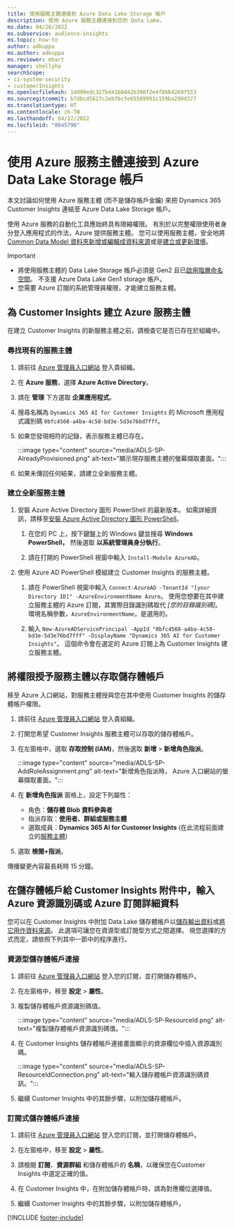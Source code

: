```yaml
---
title: 使用服務主體連接到 Azure Data Lake Storage 帳戶
description: 使用 Azure 服務主體連接到您的 Data Lake。
ms.date: 04/26/2022
ms.subservice: audience-insights
ms.topic: how-to
author: adkuppa
ms.author: adkuppa
ms.reviewer: mhart
manager: shellyha
searchScope:
- ci-system-security
- customerInsights
ms.openlocfilehash: 1dd99edc327bd41b0442b390f2e4f8664269f553
ms.sourcegitcommit: b7dbcd5627c2ebfbcfe65589991c159ba290d377
ms.translationtype: HT
ms.contentlocale: zh-TW
ms.lasthandoff: 04/27/2022
ms.locfileid: "8645796"
---
```

# <a name="connect-to-an-azure-data-lake-storage-account-by-using-an-azure-service-principal"></a>使用 Azure 服務主體連接到 Azure Data Lake Storage 帳戶

本文討論如何使用 Azure 服務主體 (而不是儲存帳戶金鑰) 來把 Dynamics 365 Customer Insights 連結至 Azure Data Lake Storage 帳戶。 

使用 Azure 服務的自動化工具應始終具有限縮權限。 有別於以完整權限使用者身分登入應用程式的作法，Azure 提供服務主體。 您可以使用服務主體，安全地將 [Common Data Model 資料夾新增或編輯成資料來源](connect-common-data-model.md)或是[建立或更新環境](create-environment.md)。

> [!IMPORTANT]
> - 將使用服務主體的 Data Lake Storage 帳戶必須是 Gen2 且已[啟用階層命名空間](/azure/storage/blobs/data-lake-storage-namespace)。 不支援 Azure Data Lake Gen1 storage 帳戶。
> - 您需要 Azure 訂閱的系統管理員權限，才能建立服務主體。

## <a name="create-an-azure-service-principal-for-customer-insights"></a>為 Customer Insights 建立 Azure 服務主體

在建立 Customer Insights 的新服務主體之前，請檢查它是否已存在於組織中。

### <a name="look-for-an-existing-service-principal"></a>尋找現有的服務主體

1. 請前往 [Azure 管理員入口網站](https://portal.azure.com) 登入貴組織。

2. 在 **Azure 服務**，選擇 **Azure Active Directory**。

3. 請在 **管理** 下方選取 **企業應用程式**。

4. 搜尋名稱為 `Dynamics 365 AI for Customer Insights` 的 Microsoft 應用程式識別碼 `0bfc4568-a4ba-4c58-bd3e-5d3e76bd7fff`。

5. 如果您發現相符的記錄，表示服務主體已存在。 
   
   :::image type="content" source="media/ADLS-SP-AlreadyProvisioned.png" alt-text="顯示現存服務主體的螢幕擷取畫面。":::
   
6. 如果未傳回任何結果，請建立全新服務主體。

### <a name="create-a-new-service-principal"></a>建立全新服務主體

1. 安裝 Azure Active Directory 圖形 PowerShell 的最新版本。 如需詳細資訊，請移至[安裝 Azure Active Directory 圖形 PowerShell](/powershell/azure/active-directory/install-adv2)。

   1. 在您的 PC 上，按下鍵盤上的 Windows 鍵並搜尋 **Windows PowerShell，** 然後選取 **以系統管理員身分執行**。
   
   1. 請在打開的 PowerShell 視窗中輸入 `Install-Module AzureAD`。

2. 使用 Azure AD PowerShell 模組建立 Customer Insights 的服務主體。

   1. 請在 PowerShell 視窗中輸入 `Connect-AzureAD -TenantId "[your Directory ID]" -AzureEnvironmentName Azure`。 使用您想要在其中建立服務主體的 Azure 訂閱，其實際目錄識別碼取代 *[您的目錄識別碼]*。 環境名稱參數，`AzureEnvironmentName`，是選用的。
  
   1. 輸入 `New-AzureADServicePrincipal -AppId "0bfc4568-a4ba-4c58-bd3e-5d3e76bd7fff" -DisplayName "Dynamics 365 AI for Customer Insights"`。 這個命令會在選定的 Azure 訂閱上為 Customer Insights 建立服務主體。 

## <a name="grant-permissions-to-the-service-principal-to-access-the-storage-account"></a>將權限授予服務主體以存取儲存體帳戶

移至 Azure 入口網站，對服務主體授與您在其中使用 Customer Insights 的儲存體帳戶權限。

1. 請前往 [Azure 管理員入口網站](https://portal.azure.com) 登入貴組織。

1. 打開您希望 Customer Insights 服務主體可以存取的儲存體帳戶。

1. 在左窗格中，選取 **存取控制 (IAM)**，然後選取 **新增** > **新增角色指派**。

   :::image type="content" source="media/ADLS-SP-AddRoleAssignment.png" alt-text="新增角色指派時， Azure 入口網站的螢幕擷取畫面。":::

1. 在 **新增角色指派** 窗格上，設定下列屬性：
   - 角色：**儲存體 Blob 資料參與者**
   - 指派存取：**使用者、群組或服務主體**
   - 選取成員：**Dynamics 365 AI for Customer Insights** (在此流程前面建立的[服務主體](#create-a-new-service-principal))

1.  選取 **檢閱+指派**。

傳播變更內容最長耗時 15 分鐘。

## <a name="enter-the-azure-resource-id-or-the-azure-subscription-details-in-the-storage-account-attachment-to-customer-insights"></a>在儲存體帳戶給 Customer Insights 附件中，輸入Azure 資源識別碼或 Azure 訂閱詳細資料

您可以在 Customer Insights 中附加 Data Lake 儲存體帳戶以[儲存輸出資料](manage-environments.md)或[將它用作資料來源](connect-dataverse-managed-lake.md)。 此選項可讓您在資源型或訂閱型方式之間選擇。 視您選擇的方式而定，請依照下列其中一節中的程序進行。

### <a name="resource-based-storage-account-connection"></a>資源型儲存體帳戶連接

1. 請前往 [Azure 管理員入口網站](https://portal.azure.com) 登入您的訂閱，並打開儲存體帳戶。

1. 在左窗格中，移至 **設定** > **屬性**。

1. 複製儲存體帳戶資源識別碼值。

   :::image type="content" source="media/ADLS-SP-ResourceId.png" alt-text="複製儲存體帳戶資源識別碼值。":::

1. 在 Customer Insights 儲存體帳戶連接畫面顯示的資源欄位中插入資源識別碼。

   :::image type="content" source="media/ADLS-SP-ResourceIdConnection.png" alt-text="輸入儲存體帳戶資源識別碼資訊。":::   

1. 繼續 Customer Insights 中的其餘步驟，以附加儲存體帳戶。

### <a name="subscription-based-storage-account-connection"></a>訂閱式儲存體帳戶連接

1. 請前往 [Azure 管理員入口網站](https://portal.azure.com) 登入您的訂閱，並打開儲存體帳戶。

1. 在左窗格中，移至 **設定** > **屬性**。

1. 請檢閱 **訂閱**、**資源群組** 和儲存體帳戶的 **名稱**，以確保您在Customer Insights 中選定正確的值。

1. 在 Customer Insights 中，在附加儲存體帳戶時，請為對應欄位選擇值。

1. 繼續 Customer Insights 中的其餘步驟，以附加儲存體帳戶。


[!INCLUDE [footer-include](includes/footer-banner.md)]